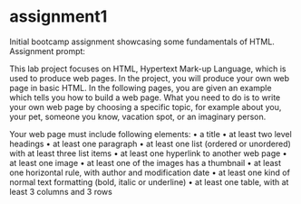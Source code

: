 # assignment1
Initial bootcamp assignment showcasing some fundamentals of HTML. Assignment prompt:

This lab project focuses on HTML, Hypertext Mark-up Language, which is used to produce web pages. In the project, you will produce your own web page in basic HTML. In the following pages, you are given an example which tells you how to build a web page. What you need to do is to write your own web page by choosing a specific topic, for example about you, your pet, someone you know, vacation spot, or an imaginary person. 

Your web page must include following elements: 
• a title 
• at least two level headings 
• at least one paragraph 
• at least one list (ordered or unordered) with at least three list items 
• at least one hyperlink to another web page 
• at least one image 
• at least one of the images has a thumbnail 
• at least one horizontal rule, with author and modification date 
• at least one kind of normal text formatting (bold, italic or underline) 
• at least one table, with at least 3 columns and 3 rows 
